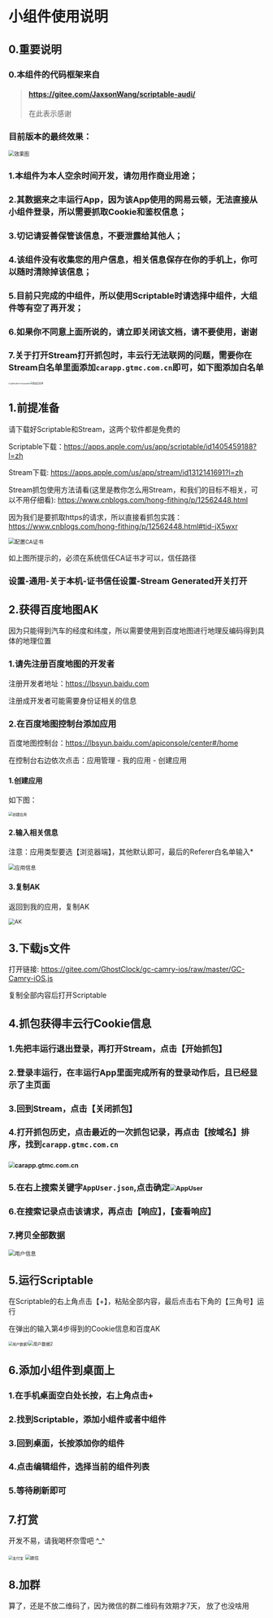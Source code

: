 # 小组件使用说明

## 0.重要说明

### 0.本组件的代码框架来自

> #### https://gitee.com/JaxsonWang/scriptable-audi/
>
> 在此表示感谢

### 目前版本的最终效果：

<img src="https://gitee.com/GhostClock/gc-camry-ios/raw/master/images/效果图.PNG" alt="效果图" style="zoom:70%;"/>

### 1.本组件为本人空余时间开发，请勿用作商业用途；

### 2.其数据来之丰运行App，因为该App使用的网易云顿，无法直接从小组件登录，所以需要抓取Cookie和鉴权信息；

### 3.切记请妥善保管该信息，不要泄露给其他人；

### 4.该组件没有收集您的用户信息，相关信息保存在你的手机上，你可以随时清除掉该信息；

### 5.目前只完成的中组件，所以使用Scriptable时请选择中组件，大组件等有空了再开发；

### 6.如果你不同意上面所说的，请立即关闭该文档，请不要使用，谢谢

### 7.关于打开Stream打开抓包时，丰云行无法联网的问题，需要你在Stream白名单里面添加`carapp.gtmc.com.cn`即可，如下图添加白名单

<img src="https://gitee.com/GhostClock/gc-camry-ios/raw/develop/images/设置抓包模式.png" alt="设置抓包模式" style="zoom:20%;" /><img src="https://gitee.com/GhostClock/gc-camry-ios/raw/develop/images/开启白名单模式.png" alt="开启白名单模式" style="zoom:20%;"/><img src="https://gitee.com/GhostClock/gc-camry-ios/raw/master/images/添加白名单.png" alt="添加白名单" style="zoom:30%;" />



## 1.前提准备

请下载好Scriptable和Stream，这两个软件都是免费的

Scriptable下载：https://apps.apple.com/us/app/scriptable/id1405459188?l=zh

Stream下载:  https://apps.apple.com/us/app/stream/id1312141691?l=zh

Stream抓包使用方法请看(这里是教你怎么用Stream，和我们的目标不相关，可以不用仔细看):  https://www.cnblogs.com/hong-fithing/p/12562448.html

因为我们是要抓取https的请求，所以直接看抓包实践：https://www.cnblogs.com/hong-fithing/p/12562448.html#tid-jX5wxr

<img src="https://gitee.com/GhostClock/gc-camry-ios/raw/master/images/配置CA证书.png" alt="配置CA证书" style="zoom:75%;" />

如上图所提示的，必须在系统信任CA证书才可以，信任路径

### 设置-通用-关于本机-证书信任设置-Stream Generated开关打开



## 2.获得百度地图AK

因为只能得到汽车的经度和纬度，所以需要使用到百度地图进行地理反编码得到具体的地理位置

### 1.请先注册百度地图的开发者

注册开发者地址：https://lbsyun.baidu.com

注册成开发者可能需要身份证相关的信息

### 2.在百度地图控制台添加应用

百度地图控制台：https://lbsyun.baidu.com/apiconsole/center#/home

在控制台右边依次点击：应用管理 - 我的应用 - 创建应用

#### 1.创建应用

如下图：

<img src="https://gitee.com/GhostClock/gc-camry-ios/raw/master/images/创建应用.png" alt="创建应用" style="zoom:50%;" />

#### 2.输入相关信息

注意：应用类型要选【浏览器端】，其他默认即可，最后的Referer白名单输入*

<img src="https://gitee.com/GhostClock/gc-camry-ios/raw/master/images/应用信息.png" alt="应用信息" style="zoom:75%;" />

#### 3.复制AK

返回到我的应用，复制AK

<img src="https://gitee.com/GhostClock/gc-camry-ios/raw/master/images/AK.png" alt="AK" style="zoom:75%;" />



## 3.下载js文件

打开链接: https://gitee.com/GhostClock/gc-camry-ios/raw/master/GC-Camry-iOS.js

复制全部内容后打开Scriptable



## 4.抓包获得丰云行Cookie信息

### 1.先把丰运行退出登录，再打开Stream，点击【开始抓包】

### 2.登录丰运行，在丰运行App里面完成所有的登录动作后，且已经显示了主页面

### 3.回到Stream，点击【关闭抓包】

### 4.打开抓包历史，点击最近的一次抓包记录，再点击【按域名】排序，找到`carapp.gtmc.com.cn`

### <img src="https://gitee.com/GhostClock/gc-camry-ios/raw/master/images/carapp.gtmc.com.cn.png" alt="carapp.gtmc.com.cn" style="zoom:75%;" />

### 5.在右上搜索关键字`AppUser.json`,点击确定<img src="https://gitee.com/GhostClock/gc-camry-ios/raw/master/images/AppUser.png" alt="AppUser" style="zoom:75%;" />

### 6.在搜索记录点击该请求，再点击【响应】，【查看响应】

### 7.拷贝全部数据

<img src="https://gitee.com/GhostClock/gc-camry-ios/raw/master/images/用户信息.png" alt="用户信息" style="zoom:75%;" />

## 5.运行Scriptable

在Scriptable的右上角点击【+】，粘贴全部内容，最后点击右下角的【三角号】运行

在弹出的输入第4步得到的Cookie信息和百度AK

<img src="https://gitee.com/GhostClock/gc-camry-ios/raw/master/images/用户数据1.png" alt="用户数据1" style="zoom:50%;" /><img src="https://gitee.com/GhostClock/gc-camry-ios/raw/master/images/用户数据2.png" alt="用户数据2" style="zoom:60%;" />

## 6.添加小组件到桌面上

### 1.在手机桌面空白处长按，右上角点击+

### 2.找到Scriptable，添加小组件或者中组件

### 3.回到桌面，长按添加你的组件

### 4.点击编辑组件，选择当前的组件列表

### 5.等待刷新即可

## 7.打赏

开发不易，请我喝杯奈雪吧 ^_^

<img src="https://gitee.com/GhostClock/gc-camry-ios/raw/master/images/支付宝.png" alt="支付宝" style="zoom:50%;" /> <img src="https://gitee.com/GhostClock/gc-camry-ios/raw/master/images/微信.png" alt="微信" style="zoom:60%;" />



## 8.加群

算了，还是不放二维码了，因为微信的群二维码有效期才7天， 放了也没啥用

